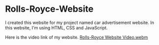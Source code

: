 # Rolls-Royce-Website

I created this website for my project named car advertisement website.
In this website, I'm using HTML, CSS and JavaScript.


Here is the video link of my website.
[Rolls-Royce Website Video.webm](https://user-images.githubusercontent.com/92520985/210831800-768e8a2b-a857-495e-847d-57953ea7ff5d.webm)
